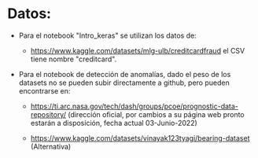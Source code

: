 
# Datos:

- Para el notebook "Intro_keras" se utilizan los datos de:
  - https://www.kaggle.com/datasets/mlg-ulb/creditcardfraud
 el CSV tiene nombre "creditcard".

- Para el notebook de detección de anomalías, dado el peso de los datasets no se pueden subir directamente a github, pero pueden encontrarse en:

    - https://ti.arc.nasa.gov/tech/dash/groups/pcoe/prognostic-data-repository/ (dirección oficial, por cambios a su página web pronto estarán a disposición, fecha actual 03-Junio-2022)
    
    - https://www.kaggle.com/datasets/vinayak123tyagi/bearing-dataset (Alternativa)
